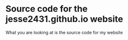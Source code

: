 # Source code for the jesse2431.github.io website
What you are looking at is the source code for my website
